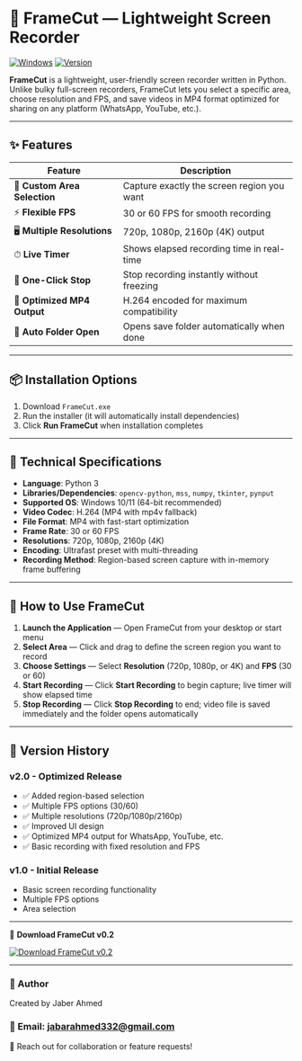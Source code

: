 # 🎥 FrameCut — Lightweight Screen Recorder
[![Windows](https://img.shields.io/badge/OS-Windows%2010-lightgrey)]()
[![Version](https://img.shields.io/badge/Version-v2.0-green)]()


**FrameCut** is a lightweight, user-friendly screen recorder written in Python.  
Unlike bulky full-screen recorders, FrameCut lets you select a specific area, choose resolution and FPS, and save videos in MP4 format optimized for sharing on any platform (WhatsApp, YouTube, etc.).

---

## ✨ **Features**

| Feature | Description |
|---------|-------------|
| 🎯 **Custom Area Selection** | Capture exactly the screen region you want |
| ⚡ **Flexible FPS** | 30 or 60 FPS for smooth recording |
| 🖥 **Multiple Resolutions** | 720p, 1080p, 2160p (4K) output |
| ⏱ **Live Timer** | Shows elapsed recording time in real-time |
| 🛑 **One-Click Stop** | Stop recording instantly without freezing |
| 💾 **Optimized MP4 Output** | H.264 encoded for maximum compatibility |
| 📂 **Auto Folder Open** | Opens save folder automatically when done |

---


## **📦 Installation Options**

1. Download `FrameCut.exe`  
2. Run the installer (it will automatically install dependencies)  
3. Click **Run FrameCut** when installation completes  

---

## **🔧 Technical Specifications**

* **Language**: Python 3  
* **Libraries/Dependencies**: `opencv-python`, `mss`, `numpy`, `tkinter`, `pynput`  
* **Supported OS**: Windows 10/11 (64-bit recommended)  
* **Video Codec**: H.264 (MP4 with mp4v fallback)  
* **File Format**: MP4 with fast-start optimization  
* **Frame Rate**: 30 or 60 FPS  
* **Resolutions**: 720p, 1080p, 2160p (4K)  
* **Encoding**: Ultrafast preset with multi-threading  
* **Recording Method**: Region-based screen capture with in-memory frame buffering  

---

## **📖 How to Use FrameCut**

1. **Launch the Application** — Open FrameCut from your desktop or start menu  
2. **Select Area** — Click and drag to define the screen region you want to record  
3. **Choose Settings** — Select **Resolution** (720p, 1080p, or 4K) and **FPS** (30 or 60)  
4. **Start Recording** — Click **Start Recording** to begin capture; live timer will show elapsed time  
5. **Stop Recording** — Click **Stop Recording** to end; video file is saved immediately and the folder opens automatically  

---

## 🔄 Version History
### **v2.0 - Optimized Release**

- ✅ Added region-based selection
- ✅ Multiple FPS options (30/60)
- ✅ Multiple resolutions (720p/1080p/2160p)
- ✅ Improved UI design
- ✅ Optimized MP4 output for WhatsApp, YouTube, etc.
- ✅ Basic recording with fixed resolution and FPS

### **v1.0 - Initial Release**
- Basic screen recording functionality
- Multiple FPS options
- Area selection

---


🔽 **Download FrameCut v0.2**

[![Download FrameCut v0.2](https://img.shields.io/badge/Download-FrameCut%20v0.2-blue?style=for-the-badge)](https://github.com/jaberDevHub/FrameCut/releases/download/v0.2/FrameCut.exe)


---


### 🔗 Author
Created by Jaber Ahmed
### 🔗 Email: jabarahmed332@gmail.com
📧 Reach out for collaboration or feature requests!

